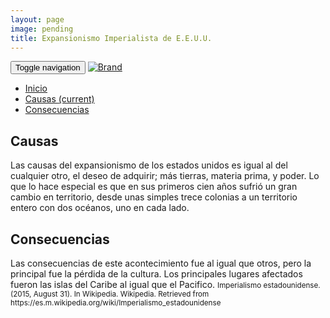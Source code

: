 ```yaml
---
layout: page
image: pending
title: Expansionismo Imperialista de E.E.U.U.
---
```

<nav class="navbar navbar-inverse navbar-translucent navbar-fixed-top" id="navbar">
	<div class="container-fluid">
	    <div class="navbar-header">
		    <button type="button" class="navbar-toggle collapsed" data-toggle="collapse" data-target="#bs-example-navbar-collapse-1" aria-expanded="false">
	        <span class="sr-only">Toggle navigation</span>
	        <span class="icon-bar"></span>
	        <span class="icon-bar"></span>
	        <span class="icon-bar"></span>
	      </button>
	      <a class="navbar-brand" href="{{site.github.url}}">
	        <img alt="Brand" src="{{site.github.url}}{{site.icon}}">
	      </a>
	    </div>
	    <!-- Collect the nav links, forms, and other content for toggling -->
	    <div class="collapse navbar-collapse" id="bs-example-navbar-collapse-1">
	      <ul class="nav navbar-nav">
		    <li><a href="{{site.github.url}}">Inicio</a></li>
	        <li class="active"><a href="#causas">Causas <span class="sr-only">(current)</span></a></li>
	        <li><a href="#cons">Consecuencias</a></li>
	      </ul>
	    </div><!-- /.navbar-collapse -->
	</div>
</nav>

<h2 id="causas">Causas</h2>
Las causas del expansionismo de los estados unidos es igual al del cualquier otro, el deseo de adquirir; más tierras, materia prima, y poder. Lo que lo hace especial es que en sus primeros cien años sufrió un gran cambio en territorio, desde unas simples trece colonias a un territorio entero con dos océanos, uno en cada lado.
<h2 id="cons">Consecuencias</h2>
Las consecuencias de este acontecimiento fue al igual que otros, pero la principal fue la pérdida de la cultura. Los principales lugares afectados fueron las islas del Caribe al igual que el Pacifico.

<small class="bib">
Imperialismo estadounidense. (2015, August 31). In Wikipedia. Wikipedia. Retrieved from https://es.m.wikipedia.org/wiki/Imperialismo_estadounidense
</small>
